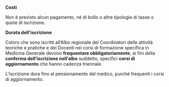 **Costi**

Non è previsto alcun pagamento, né di bollo o altre tipologie di tasse o quote di iscrizione.

**Durata dell'iscrizione**

Coloro che sono iscritti all’Albo regionale dei Coordinatori delle attività teoriche e pratiche e dei Docenti nei corsi di formazione specifica in Medicina Generale devono **frequentare obbligatoriamente**, ai fini della **conferma dell’iscrizione nell’albo** suddetto, specifici **corsi di aggiornamento** che hanno cadenza triennale.

L’iscrizione dura fino al pensionamento del medico, purché frequenti i corsi di aggiornamento.

